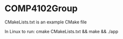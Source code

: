 # COMP4102Group

CMakeLists.txt is an example CMake file

In Linux to run: cmake CMakeLists.txt && make && ./app
